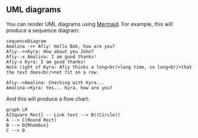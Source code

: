 ## UML diagrams

You can render UML diagrams using [Mermaid](https://mermaidjs.github.io/). For example, this will produce a sequence diagram:

```mermaid
sequenceDiagram
Amalina ->> Afiy: Hello Bob, how are you?
Afiy-->>Kyra: How about you John?
Afiy--x Amalina: I am good thanks!
Afiy-x Kyra: I am good thanks!
Note right of Kyra: Afiy thinks a long<br/>long time, so long<br/>that the text does<br/>not fit on a row.

Afiy-->Amalina: Checking with Kyra...
Amalina->Kyra: Yes... Kyra, how are you?
```

And this will produce a flow chart:

```mermaid
graph LR
A[Square Rect] -- Link text --> B((Circle))
A --> C(Round Rect)
B --> D{Rhombus}
C --> D
```
